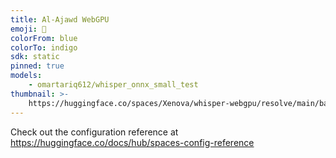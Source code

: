 ```yaml
---
title: Al-Ajawd WebGPU
emoji: 🎤
colorFrom: blue
colorTo: indigo
sdk: static
pinned: true
models:
    - omartariq612/whisper_onnx_small_test
thumbnail: >-
    https://huggingface.co/spaces/Xenova/whisper-webgpu/resolve/main/banner.png
---
```


Check out the configuration reference at https://huggingface.co/docs/hub/spaces-config-reference
